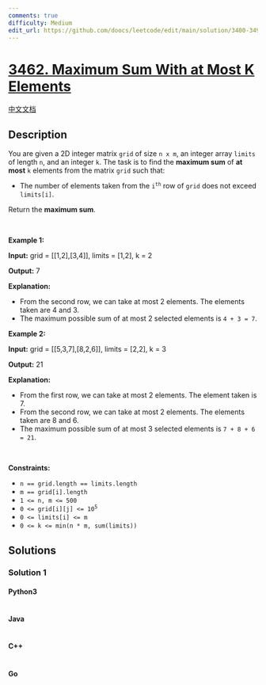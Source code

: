 ```yaml
---
comments: true
difficulty: Medium
edit_url: https://github.com/doocs/leetcode/edit/main/solution/3400-3499/3462.Maximum%20Sum%20With%20at%20Most%20K%20Elements/README_EN.md
---
```


<!-- problem:start -->

# [3462. Maximum Sum With at Most K Elements](https://leetcode.com/problems/maximum-sum-with-at-most-k-elements)

[中文文档](/solution/3400-3499/3462.Maximum%20Sum%20With%20at%20Most%20K%20Elements/README.md)

## Description

<!-- description:start -->

<p data-pm-slice="1 3 []">You are given a 2D integer matrix <code>grid</code> of size <code>n x m</code>, an integer array <code>limits</code> of length <code>n</code>, and an integer <code>k</code>. The task is to find the <strong>maximum sum</strong> of <strong>at most</strong> <code>k</code> elements from the matrix <code>grid</code> such that:</p>

<ul data-spread="false">
	<li>
	<p>The number of elements taken from the <code>i<sup>th</sup></code> row of <code>grid</code> does not exceed <code>limits[i]</code>.</p>
	</li>
</ul>

<p data-pm-slice="1 1 []">Return the <strong>maximum sum</strong>.</p>

<p>&nbsp;</p>
<p><strong class="example">Example 1:</strong></p>

<div class="example-block">
<p><strong>Input:</strong> <span class="example-io">grid = [[1,2],[3,4]], limits = [1,2], k = 2</span></p>

<p><strong>Output:</strong> <span class="example-io">7</span></p>

<p><strong>Explanation:</strong></p>

<ul>
	<li>From the second row, we can take at most 2 elements. The elements taken are 4 and 3.</li>
	<li>The maximum possible sum of at most 2 selected elements is <code>4 + 3 = 7</code>.</li>
</ul>
</div>

<p><strong class="example">Example 2:</strong></p>

<div class="example-block">
<p><strong>Input:</strong> <span class="example-io">grid = [[5,3,7],[8,2,6]], limits = [2,2], k = 3</span></p>

<p><strong>Output:</strong> <span class="example-io">21</span></p>

<p><strong>Explanation:</strong></p>

<ul>
	<li>From the first row, we can take at most 2 elements. The element taken is 7.</li>
	<li>From the second row, we can take at most 2 elements. The elements taken are 8 and 6.</li>
	<li>The maximum possible sum of at most 3 selected elements is <code>7 + 8 + 6 = 21</code>.</li>
</ul>
</div>

<p>&nbsp;</p>
<p><strong>Constraints:</strong></p>

<ul>
	<li><code>n == grid.length == limits.length</code></li>
	<li><code>m == grid[i].length</code></li>
	<li><code>1 &lt;= n, m &lt;= 500</code></li>
	<li><code>0 &lt;= grid[i][j] &lt;= 10<sup>5</sup></code></li>
	<li><code>0 &lt;= limits[i] &lt;= m</code></li>
	<li><code>0 &lt;= k &lt;= min(n * m, sum(limits))</code></li>
</ul>

<!-- description:end -->

## Solutions

<!-- solution:start -->

### Solution 1

<!-- tabs:start -->

#### Python3

```python

```

#### Java

```java

```

#### C++

```cpp

```

#### Go

```go

```

<!-- tabs:end -->

<!-- solution:end -->

<!-- problem:end -->

